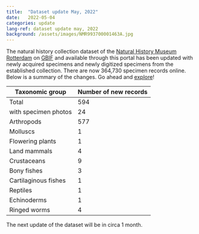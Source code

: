 ```yaml
---
title:  "Dataset update May, 2022"
date:   2022-05-04
categories: update
lang-ref: dataset update may, 2022
background: /assets/images/NMR993700001463A.jpg
---
```


The natural history collection dataset of the [Natural History Museum Rotterdam](https://www.hetnatuurhistorisch.nl/en) on [GBIF](https://www.gbif.org/) and available through this portal has been updated with newly acquired specimens and newly digitized specimens from the established collection. There are now 364,730 specimen records online. Below is a summary of the changes. Go ahead and [explore](https://specimens.hetnatuurhistorisch.nl/data)!

Taxonomic group | Number of new records
---------- | ---------- 
Total | 594
with specimen photos | 24
Arthropods | 577
Molluscs | 1
Flowering plants | 1
Land mammals | 4
Crustaceans | 9
Bony fishes | 3
Cartilaginous fishes | 1
Reptiles | 1
Echinoderms | 1
Ringed worms | 4

The next update of the dataset will be in circa 1 month.
